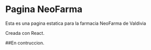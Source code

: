 # Pagina NeoFarma 

Esta es una pagina estatica para la farmacia NeoFarma de Valdivia 

Creada con React.

##En contruccion.


